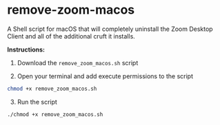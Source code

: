 # remove-zoom-macos
A Shell script for macOS that will completely uninstall the Zoom Desktop Client and all of the additional cruft it installs.

**Instructions:**

1. Download the `remove_zoom_macos.sh` script

2. Open your terminal and add execute permissions to the script 

```bash
chmod +x remove_zoom_macos.sh
```

3. Run the script

```bash
./chmod +x remove_zoom_macos.sh
```

